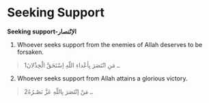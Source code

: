 Seeking Support
===============

**Seeking support-الاِنْتصار**

1. Whoever seeks support from the enemies of Allah deserves to be
forsaken.

> 1ـ مَنِ انْتَصَرَ بِأعْداءِ اللّهِ اِسْتَحَقَّ الْخِذْلانَ.

2. Whoever seeks support from Allah attains a glorious victory.

> 2ـ مَنْ إنْتَصَرَ بِاللّهِ عَزَّ نَصْـرُهُ.


